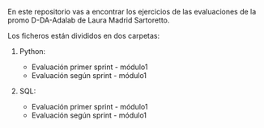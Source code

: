 En este repositorio vas a encontrar los ejercicios de las evaluaciones de la promo D-DA-Adalab de Laura Madrid Sartoretto. 

Los ficheros están divididos en dos carpetas:

1. Python:
    - Evaluación primer sprint - módulo1
    - Evaluación según sprint - módulo1

2. SQL:
    - Evaluación primer sprint - módulo1
    - Evaluación según sprint - módulo1
